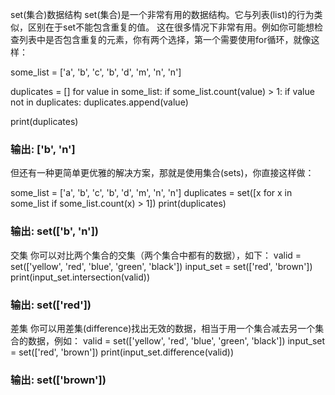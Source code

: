 set(集合)数据结构
set(集合)是一个非常有用的数据结构。它与列表(list)的行为类似，区别在于set不能包含重复的值。
这在很多情况下非常有用。例如你可能想检查列表中是否包含重复的元素，你有两个选择，第一个需要使用for循环，就像这样：

some_list = ['a', 'b', 'c', 'b', 'd', 'm', 'n', 'n']

duplicates = []
for value in some_list:
    if some_list.count(value) > 1:
        if value not in duplicates:
            duplicates.append(value)

print(duplicates)
### 输出: ['b', 'n']
但还有一种更简单更优雅的解决方案，那就是使用集合(sets)，你直接这样做：

some_list = ['a', 'b', 'c', 'b', 'd', 'm', 'n', 'n']
duplicates = set([x for x in some_list if some_list.count(x) > 1])
print(duplicates)
### 输出: set(['b', 'n'])

交集
你可以对比两个集合的交集（两个集合中都有的数据），如下：
valid = set(['yellow', 'red', 'blue', 'green', 'black'])
input_set = set(['red', 'brown'])
print(input_set.intersection(valid))
### 输出: set(['red'])

差集
你可以用差集(difference)找出无效的数据，相当于用一个集合减去另一个集合的数据，例如：
valid = set(['yellow', 'red', 'blue', 'green', 'black'])
input_set = set(['red', 'brown'])
print(input_set.difference(valid))
### 输出: set(['brown'])
